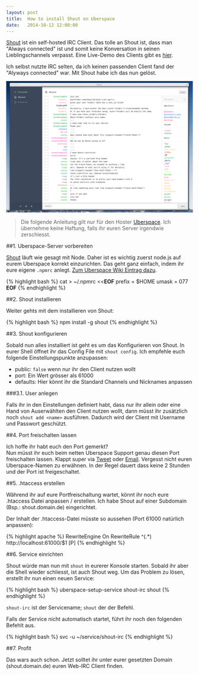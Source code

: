 ```yaml
---
layout: post
title:  How to install Shout on Uberspace
date:   2014-10-12 12:00:00
---
```


[Shout](http://shout-irc.com/) ist ein self-hosted IRC Client. Das tolle an Shout ist, dass man "Always connected" ist und somit keine Konversation in seinen Lieblingschannels verpasst. Eine Live-Demo des Clients gibt es [hier](http://demo.shout-irc.com/).

Ich selbst nutzte IRC selten, da ich keinen passenden Client fand der "Alyways connected" war. Mit Shout habe ich das nun gelöst.

![Shout in Aktion](/img/posts/shout-on-uberspace/client.png)

> Die folgende Anleitung gilt nur für den Hoster [Uberspace](http://uberspace.de). Ich übernehme keine Haftung, falls ihr euren Server irgendwie zerschiesst.

##1. Uberspace-Server vorbereiten

[Shout](https://github.com/erming/shout) läuft wie gesagt mit Node. Daher ist es wichtig zuerst node.js auf eurem Uberspace korrekt einzurichten. Das geht ganz einfach, indem ihr eure eigene `.npmrc` anlegt. [Zum Uberspace Wiki Eintrag dazu](https://wiki.uberspace.de/development:nodejs?s[]=node#npm).

{% highlight bash %}
cat > ~/.npmrc <<__EOF__
prefix = $HOME
umask = 077
__EOF__
{% endhighlight %}

##2. Shout installieren

Weiter gehts mit dem installieren von Shout:

{% highlight bash %}
npm install -g shout
{% endhighlight %}

##3. Shout konfigurieren

Sobald nun alles installiert ist geht es um das Konfigurieren von Shout. In eurer Shell öffnet ihr das Config File mit `shout config`.
Ich empfehle euch folgende Einstellungspunkte anzupassen:

- public: `false` wenn nur ihr den Client nutzen wollt
- port: Ein Wert grösser als 61000
- defaults: Hier könnt ihr die Standard Channels und Nicknames anpassen

###3.1. User anlegen

Falls ihr in den Einstellungen definiert habt, dass nur ihr allein oder eine Hand von Auserwählten den Client nutzen wollt, dann müsst ihr zusätzlich noch `shout add <name>` ausführen. Dadurch wird der Client mit Username und Passwort geschützt.

##4. Port freischalten lassen

Ich hoffe ihr habt euch den Port gemerkt?<br>
Nun müsst ihr euch beim netten Uberspace Support genau diesen Port freischalten lassen. Klappt super via [Tweet](https://twitter.com/ubernauten) oder [Email](mailto:hallo@uberspace.de). Vergesst nicht euren Uberspace-Namen zu erwähnen.
In der Regel dauert dass keine 2 Stunden und der Port ist freigeschaltet.

##5. .htaccess erstellen

Während ihr auf eure Portfreischaltung wartet, könnt ihr noch eure .htaccess Datei anpassen / erstellen. Ich habe Shout auf einer Subdomain (Bsp.: shout.domain.de)  eingerichtet.

Der Inhalt der .htaccess-Datei müsste so aussehen (Port 61000 natürlich anpassen):

{% highlight apache %}
RewriteEngine On
RewriteRule ^(.*) http://localhost:61000/$1 [P]
{% endhighlight %}

##6. Service einrichten

Shout würde man nun mit `shout` in eurerer Konsole starten. Sobald ihr aber die Shell wieder schliesst, ist auch Shout weg. Um das Problem zu lösen, erstellt ihr nun einen neuen Service:

{% highlight bash %}
uberspace-setup-service shout-irc shout
{% endhighlight %}

`shout-irc` ist der Servicename; `shout` der der Befehl.

Falls der Service nicht automatisch startet, führt ihr noch den folgenden Befehlt aus.

{% highlight bash %}
svc -u ~/service/shout-irc
{% endhighlight %}

##7. Profit

Das wars auch schon. Jetzt solltet ihr unter eurer gesetzten Domain (shout.domain.de) euren Web-IRC Client finden.